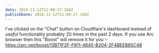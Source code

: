 ```yaml
---
date: 2024-11-12T11:00:27.168Z
publishDate: 2024-11-12T11:00:27.168Z
---
```


I've clicked on the "Chat" button on Cloudflare's dashboard instead of _useful_ functionality probably 20 times in the past 2 days. If you use Arc browser then this "Boost" will remove it for you ✨ https://arc.net/boost/13B71F2F-F811-4645-B204-2F4BEEB85C48
